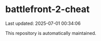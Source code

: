 # battlefront-2-cheat

Last updated: 2025-07-01 00:34:06

This repository is automatically maintained.
